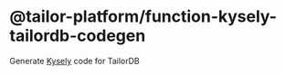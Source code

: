 # @tailor-platform/function-kysely-tailordb-codegen

Generate [Kysely](https://github.com/kysely-org/kysely) code for TailorDB
